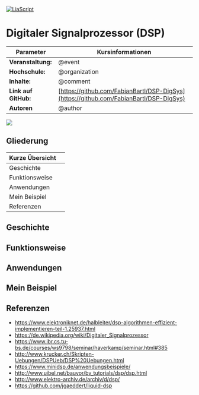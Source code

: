 <!--
version:  0.0.6a

author: Fabian Bartl
email: fabian@informatic-freak.de

event: Praktikum Digitale Systeme
organization: Technische Universität Freiberg

comment: Funktionsweise des Digitalen Signalprozessors (DSP)

icon: https://upload.wikimedia.org/wikipedia/commons/d/de/Logo_TU_Bergakademie_Freiberg.svg

language: de
narrator: Deutsch Female

mode: Presentation
dark: false

@onload
function sc(e,t,n=1,i="h"){const o=new Date;let s=1;switch(i){case"y":s=31557600;break;case"d":s=86400;break;case"m":s=60;break;case"s":s=1;break;case"h":default:s=3600}o.setTime(o.getTime()+n*s*1e3);let r="expires="+o.toUTCString();document.cookie=e+"="+t+";"+r+";path=/"}
function gc(e){let t=e+"=",n=document.cookie.split(";");for(let e=0;e<n.length;e++){let i=n[e];for(;" "==i.charAt(0);)i=i.substring(1);if(0==i.indexOf(t))return i.substring(t.length,i.length)}return null}
function id(){return ([1e7]+-1e3+-4e3+-8e3+-1e11).replace(/[018]/g,e=>(e^crypto.getRandomValues(new Uint8Array(1))[0]&15>>e/4).toString(16))}
function cs() {
	let page = window.location.search.split(".com")[1].slice(1);
	let hash = window.location.hash.slice(1);
	hashes = gc("s");
	if (hashes != null) { if (!hashes.includes(hash)) { sc("s", page+":"+hashes+","+hash, 1, "h"); } }
	else { sc("s", page+":"+hash, 1, "h"); }
}
function lb(id="visitor-badge") {
	let badge = document.getElementById(id);
	let hash = window.location.hash.slice(1);
	let css = {};
	hashes = gc("s");
	if (hashes.includes(hash)) {
		css = { display: "none" };
		badge.src = "https://visitor-badge.laobi.icu/badge?page_id=fabianbartl/dsp-digsys-devlop";
	}
	else {
		css = { display: "block" };
		badge.src = "https://visitor-badge.laobi.icu/badge?page_id=fabianbartl/dsp-digsys";
	}
	Object.assign(badge.style, css);
}
cs();
lb();
@end

import:  https://raw.githubusercontent.com/liascript-templates/plantUML/master/README.md
         https://github.com/LiaTemplates/AVR8js/main/README.md

translation: English translations/English.md
-->

[![LiaScript](https://raw.githubusercontent.com/LiaScript/LiaScript/master/badges/course.svg)](https://liascript.github.io/course/?https://raw.githubusercontent.com/FabianBartl/DSP-DigSys/main/README.md)

# Digitaler Signalprozessor (DSP)

| Parameter             | Kursinformationen                                                                      |
| --------------------- | -------------------------------------------------------------------------------------- |
| **Veranstaltung:**    | @event                                                                                 |
| **Hochschule:**       | @organization                                                                          |
| **Inhalte:**          | @comment                                                                               |
| **Link auf GitHub:**  | [https://github.com/FabianBartl/DSP-DigSys](https://github.com/FabianBartl/DSP-DigSys) |
| **Autoren**           | @author                                                                                |

<img id="visitor-badge" src="https://visitor-badge.laobi.icu/badge?page_id=fabianbartl/dsp-digsys-devlop" style="display:block;" onload="cs();lb();">

<!-- <img src="https://visitor-badge.laobi.icu/badge?page_id=fabianbartl/dsp-digsys-devlop"> -->
<!-- <img src="https://img.shields.io/badge/visitors-3-blue"> -->
<!-- <img src="https://visitor-badge.laobi.icu/badge?page_id=fabianbartl/dsp-digsys"> -->

## Gliederung

| Kurze Übersicht |                                   |
| --------------- | --------------------------------- |
| Geschichte      |                                   |
| Funktionsweise  |                                   |
| Anwendungen     |                                   |
| Mein Beispiel   |                                   |
| Referenzen      |                                   |

## Geschichte

## Funktionsweise

## Anwendungen

## Mein Beispiel

## Referenzen

- https://www.elektroniknet.de/halbleiter/dsp-algorithmen-effizient-implementieren-teil-1.25937.html
- https://de.wikipedia.org/wiki/Digitaler_Signalprozessor
- https://www.ibr.cs.tu-bs.de/courses/ws9798/seminar/haverkamp/seminar.html#385
- http://www.krucker.ch/Skripten-Uebungen/DSPUeb/DSP%20Uebungen.html
- https://www.minidsp.de/anwendungsbeispiele/
- http://www.uibel.net/bauvor/bv_tutorials/dsp/dsp.html
- http://www.elektro-archiv.de/archiv/d/dsp/
- https://github.com/jgaeddert/liquid-dsp

